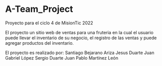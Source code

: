 # A-Team_Project
Proyecto para el ciclo 4 de MisionTic 2022

El proyecto un sitio web de ventas para una fruteria en la cual el usuario puede llevar el inventario de su negocio, el registro de las ventas y 
puede agregar productos del inventario.

El proyecto es realizado por:
Santiago Bejarano Ariza 
Jesus Duarte 
Juan Gabriel López
Sergio Duarte 
Juan Pablo Martínez León
